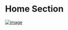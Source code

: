 # Home Section
[<img src="https://i.ibb.co.com/VWJQRjMc/image.png" alt="image" border="0">](https://ibb.co.com/ns6n9gQN)
